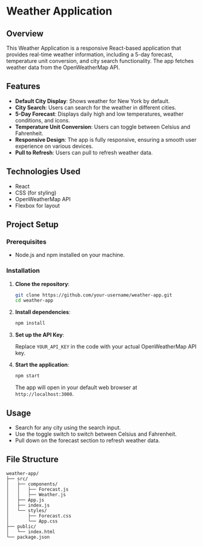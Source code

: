 # Weather Application

## Overview

This Weather Application is a responsive React-based application that provides real-time weather information, including a 5-day forecast, temperature unit conversion, and city search functionality. The app fetches weather data from the OpenWeatherMap API.

## Features

- **Default City Display**: Shows weather for New York by default.
- **City Search**: Users can search for the weather in different cities.
- **5-Day Forecast**: Displays daily high and low temperatures, weather conditions, and icons.
- **Temperature Unit Conversion**: Users can toggle between Celsius and Fahrenheit.
- **Responsive Design**: The app is fully responsive, ensuring a smooth user experience on various devices.
- **Pull to Refresh**: Users can pull to refresh weather data.

## Technologies Used

- React
- CSS (for styling)
- OpenWeatherMap API
- Flexbox for layout

## Project Setup

### Prerequisites

- Node.js and npm installed on your machine.

### Installation

1. **Clone the repository**:

   ```bash
   git clone https://github.com/your-username/weather-app.git
   cd weather-app
   ```

2. **Install dependencies**:

   ```bash
   npm install
   ```

3. **Set up the API Key**:

   Replace `YOUR_API_KEY` in the code with your actual OpenWeatherMap API key.

4. **Start the application**:

   ```bash
   npm start
   ```

   The app will open in your default web browser at `http://localhost:3000`.

## Usage

- Search for any city using the search input.
- Use the toggle switch to switch between Celsius and Fahrenheit.
- Pull down on the forecast section to refresh weather data.

## File Structure

```
weather-app/
├── src/
│   ├── components/
│   │   ├── Forecast.js
│   │   ├── Weather.js
│   ├── App.js
│   ├── index.js
│   └── styles/
│       ├── Forecast.css
│       └── App.css
├── public/
│   └── index.html
└── package.json
```
